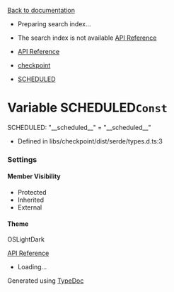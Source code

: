 [Back to documentation](/langgraphjs/)

* Preparing search index...
* The search index is not available
[API Reference](/)

* [API Reference](../index.html)
* [checkpoint](../modules/checkpoint.html)
* [SCHEDULED](checkpoint.SCHEDULED.html)

# Variable SCHEDULED`Const` 

SCHEDULED: "\_\_scheduled\_\_" \= "\_\_scheduled\_\_"

* Defined in libs/checkpoint/dist/serde/types.d.ts:3

### Settings

#### Member Visibility

* Protected
* Inherited
* External

#### Theme

OSLightDark

[API Reference](../index.html)
* Loading...

Generated using [TypeDoc](https://typedoc.org/)